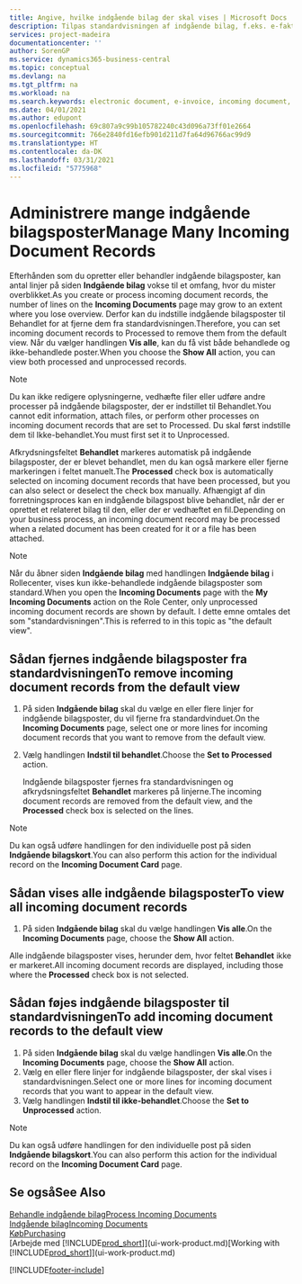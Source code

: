 ```yaml
---
title: Angive, hvilke indgående bilag der skal vises | Microsoft Docs
description: Tilpas standardvisningen af indgående bilag, f.eks. e-fakturaer, for at forbedre din oversigt over behandlede og ikke-behandlede poster.
services: project-madeira
documentationcenter: ''
author: SorenGP
ms.service: dynamics365-business-central
ms.topic: conceptual
ms.devlang: na
ms.tgt_pltfrm: na
ms.workload: na
ms.search.keywords: electronic document, e-invoice, incoming document, OCR, ecommerce, document exchange, import invoice
ms.date: 04/01/2021
ms.author: edupont
ms.openlocfilehash: 69c807a9c99b105782240c43d096a73ff01e2664
ms.sourcegitcommit: 766e2840fd16efb901d211d7fa64d96766ac99d9
ms.translationtype: HT
ms.contentlocale: da-DK
ms.lasthandoff: 03/31/2021
ms.locfileid: "5775968"
---
```

# <a name="manage-many-incoming-document-records"></a><span data-ttu-id="10df6-103">Administrere mange indgående bilagsposter</span><span class="sxs-lookup"><span data-stu-id="10df6-103">Manage Many Incoming Document Records</span></span>
<span data-ttu-id="10df6-104">Efterhånden som du opretter eller behandler indgående bilagsposter, kan antal linjer på siden **Indgående bilag** vokse til et omfang, hvor du mister overblikket.</span><span class="sxs-lookup"><span data-stu-id="10df6-104">As you create or process incoming document records, the number of lines on the **Incoming Documents** page may grow to an extent where you lose overview.</span></span> <span data-ttu-id="10df6-105">Derfor kan du indstille indgående bilagsposter til Behandlet for at fjerne dem fra standardvisningen.</span><span class="sxs-lookup"><span data-stu-id="10df6-105">Therefore, you can set incoming document records to Processed to remove them from the default view.</span></span> <span data-ttu-id="10df6-106">Når du vælger handlingen **Vis alle**, kan du få vist både behandlede og ikke-behandlede poster.</span><span class="sxs-lookup"><span data-stu-id="10df6-106">When you choose the **Show All** action, you can view both processed and unprocessed records.</span></span>

> [!NOTE]  
>   <span data-ttu-id="10df6-107">Du kan ikke redigere oplysningerne, vedhæfte filer eller udføre andre processer på indgående bilagsposter, der er indstillet til Behandlet.</span><span class="sxs-lookup"><span data-stu-id="10df6-107">You cannot edit information, attach files, or perform other processes on incoming document records that are set to Processed.</span></span> <span data-ttu-id="10df6-108">Du skal først indstille dem til Ikke-behandlet.</span><span class="sxs-lookup"><span data-stu-id="10df6-108">You must first set it to Unprocessed.</span></span>

<span data-ttu-id="10df6-109">Afkrydsningsfeltet **Behandlet** markeres automatisk på indgående bilagsposter, der er blevet behandlet, men du kan også markere eller fjerne markeringen i feltet manuelt.</span><span class="sxs-lookup"><span data-stu-id="10df6-109">The **Processed** check box is automatically selected on incoming document records that have been processed, but you can also select or deselect the check box manually.</span></span> <span data-ttu-id="10df6-110">Afhængigt af din forretningsproces kan en indgående bilagspost blive behandlet, når der er oprettet et relateret bilag til den, eller der er vedhæftet en fil.</span><span class="sxs-lookup"><span data-stu-id="10df6-110">Depending on your business process, an incoming document record may be processed when a related document has been created for it or a file has been attached.</span></span>

> [!NOTE]  
>   <span data-ttu-id="10df6-111">Når du åbner siden **Indgående bilag** med handlingen **Indgående bilag** i Rollecenter, vises kun ikke-behandlede indgående bilagsposter som standard.</span><span class="sxs-lookup"><span data-stu-id="10df6-111">When you open the **Incoming Documents** page with the **My Incoming Documents** action on the Role Center, only unprocessed incoming document records are shown by default.</span></span> <span data-ttu-id="10df6-112">I dette emne omtales det som "standardvisningen".</span><span class="sxs-lookup"><span data-stu-id="10df6-112">This is referred to in this topic as "the default view".</span></span>

## <a name="to-remove-incoming-document-records-from-the-default-view"></a><span data-ttu-id="10df6-113">Sådan fjernes indgående bilagsposter fra standardvisningen</span><span class="sxs-lookup"><span data-stu-id="10df6-113">To remove incoming document records from the default view</span></span>
1. <span data-ttu-id="10df6-114">På siden **Indgående bilag** skal du vælge en eller flere linjer for indgående bilagsposter, du vil fjerne fra standardvinduet.</span><span class="sxs-lookup"><span data-stu-id="10df6-114">On the **Incoming Documents** page, select one or more lines for incoming document records that you want to remove from the default view.</span></span>
2. <span data-ttu-id="10df6-115">Vælg handlingen **Indstil til behandlet**.</span><span class="sxs-lookup"><span data-stu-id="10df6-115">Choose the **Set to Processed** action.</span></span>

    <span data-ttu-id="10df6-116">Indgående bilagsposter fjernes fra standardvisningen og afkrydsningsfeltet **Behandlet** markeres på linjerne.</span><span class="sxs-lookup"><span data-stu-id="10df6-116">The incoming document records are removed from the default view, and the **Processed** check box is selected on the lines.</span></span>

> [!NOTE]  
>   <span data-ttu-id="10df6-117">Du kan også udføre handlingen for den individuelle post på siden **Indgående bilagskort**.</span><span class="sxs-lookup"><span data-stu-id="10df6-117">You can also perform this action for the individual record on the **Incoming Document Card** page.</span></span>

## <a name="to-view-all-incoming-document-records"></a><span data-ttu-id="10df6-118">Sådan vises alle indgående bilagsposter</span><span class="sxs-lookup"><span data-stu-id="10df6-118">To view all incoming document records</span></span>
1. <span data-ttu-id="10df6-119">På siden **Indgående bilag** skal du vælge handlingen **Vis alle**.</span><span class="sxs-lookup"><span data-stu-id="10df6-119">On the **Incoming Documents** page, choose the **Show All** action.</span></span>

<span data-ttu-id="10df6-120">Alle indgående bilagsposter vises, herunder dem, hvor feltet **Behandlet** ikke er markeret.</span><span class="sxs-lookup"><span data-stu-id="10df6-120">All incoming document records are displayed, including those where the **Processed** check box is not selected.</span></span>

## <a name="to-add-incoming-document-records-to-the-default-view"></a><span data-ttu-id="10df6-121">Sådan føjes indgående bilagsposter til standardvisningen</span><span class="sxs-lookup"><span data-stu-id="10df6-121">To add incoming document records to the default view</span></span>
1. <span data-ttu-id="10df6-122">På siden **Indgående bilag** skal du vælge handlingen **Vis alle**.</span><span class="sxs-lookup"><span data-stu-id="10df6-122">On the **Incoming Documents** page, choose the **Show All** action.</span></span>
2. <span data-ttu-id="10df6-123">Vælg en eller flere linjer for indgående bilagsposter, der skal vises i standardvisningen.</span><span class="sxs-lookup"><span data-stu-id="10df6-123">Select one or more lines for incoming document records that you want to appear in the default view.</span></span>
3. <span data-ttu-id="10df6-124">Vælg handlingen **Indstil til ikke-behandlet**.</span><span class="sxs-lookup"><span data-stu-id="10df6-124">Choose the **Set to Unprocessed** action.</span></span>  

> [!NOTE]  
>   <span data-ttu-id="10df6-125">Du kan også udføre handlingen for den individuelle post på siden **Indgående bilagskort**.</span><span class="sxs-lookup"><span data-stu-id="10df6-125">You can also perform this action for the individual record on the **Incoming Document Card** page.</span></span>

## <a name="see-also"></a><span data-ttu-id="10df6-126">Se også</span><span class="sxs-lookup"><span data-stu-id="10df6-126">See Also</span></span>
[<span data-ttu-id="10df6-127">Behandle indgående bilag</span><span class="sxs-lookup"><span data-stu-id="10df6-127">Process Incoming Documents</span></span>](across-process-income-documents.md)  
[<span data-ttu-id="10df6-128">Indgående bilag</span><span class="sxs-lookup"><span data-stu-id="10df6-128">Incoming Documents</span></span>](across-income-documents.md)  
[<span data-ttu-id="10df6-129">Køb</span><span class="sxs-lookup"><span data-stu-id="10df6-129">Purchasing</span></span>](purchasing-manage-purchasing.md)  
<span data-ttu-id="10df6-130">[Arbejde med [!INCLUDE[prod_short](includes/prod_short.md)]](ui-work-product.md)</span><span class="sxs-lookup"><span data-stu-id="10df6-130">[Working with [!INCLUDE[prod_short](includes/prod_short.md)]](ui-work-product.md)</span></span>


[!INCLUDE[footer-include](includes/footer-banner.md)]
